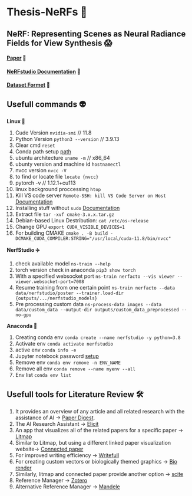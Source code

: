 # Thesis-NeRFs 🧩

## NeRF: Representing Scenes as Neural Radiance Fields for View Synthesis 😱
#### [Paper]( https://arxiv.org/pdf/2003.08934.pdf) 📔 
#### [NeRFstudio Documentation](https://docs.nerf.studio/en/latest/quickstart/installation.html) 📄 
#### [Dataset Formet](https://docs.nerf.studio/en/latest/quickstart/data_conventions.html) 🥴




## Usefull commands 👽

**Linux 🤸**
1. Cude Version `nvidia-smi` // 11.8
2. Python Version `python3 --version` // 3.9.13
3. Clear cmd `reset` 
4. Conda path setup [path](https://askubuntu.com/questions/849470/how-do-i-activate-a-conda-environment-in-my-bashrc)
5. ubuntu architecture `uname -m` // x86_64
6. ubunty version and machine id `hostnamectl`
7. nvcc version `nvcc -V`
8. to find or locate file `locate {nvcc}`
9. pytorch -v // 1.12.1+cu113
10. linux background proccessing `htop`
11. Kill VS code server `Remote-SSH: kill VS Code Server on Host` [Documentation](https://github.com/microsoft/vscode-remote-release/issues/4307)
12. Installing stuff without `sudo` [Documentation](https://askubuntu.com/questions/339/how-can-i-install-a-package-without-root-access) 
13. Extract file `tar -xvf cmake-3.x.x.tar.gz`
14. Debian-based Linux Destribution: `cat /etc/os-release`
15. Change GPU `export CUDA_VISIBLE_DEVICES=1`
16. For building CMAKE `cmake . -B build -DCMAKE_CUDA_COMPILER:STRING="/usr/local/cuda-11.8/bin/nvcc"`

**NerfStudio ✈️**
1. check available model `ns-train --help`
2. torch version check in anaconda `pip3 show torch`
3. With a specified websocket port `ns-train nerfacto --vis viewer --viewer.websocket-port=7008`
4. Resume training from one certain point `ns-train nerfacto --data data/nerfstudio/poster --trainer.load-dir {outputs/.../nerfstudio_models}`
5. Pre processing custom data `ns-process-data images --data data/custom_data --output-dir outputs/custom_data_preprocessed --no-gpu`

**Anaconda 🐍**
1. Creating conda env `conda create --name nerfstudio -y python=3.8`
2. Activate env `conda activate nerfstudio`
3. active env `conda info -e`
4. Jupyter notebook password [setup](https://jupyter-notebook.readthedocs.io/en/stable/public_server.html)
5. Remove env `conda env remove -n ENV_NAME`
6. Remove all env `conda remove --name myenv --all`
7. Env list `conda env list`


## Usefull tools for Literature Review 🛠️

1. It provides an overview of any article and all related research with the assistance of AI -> [Paper Digest](https://www.paperdigest.org/review/). 
2. The AI Research Assistant -> [Elicit](https://elicit.org/)
3. An app that visualizes all of the related papers for a specific paper -> [Litmap](https://www.litmaps.com/)
4. Similar to Litmap, but using a different linked paper visualization website-> [Connected paper](https://www.connectedpapers.com/)
5. For improved writing efficiency -> [Writefull](https://www.writefull.com/)
6. For creating custom vectors or biologically themed graphics -> [Bio render](https://biorender.com/)
7. Similarly, litmap and connected paper provide another option -> [scite](https://scite.ai/)
8. Reference Manager -> [Zotero](https://www.zotero.org/)
9. Alternative Reference Manager -> [Mandele](https://www.mendeley.com/?interaction_required=true)
